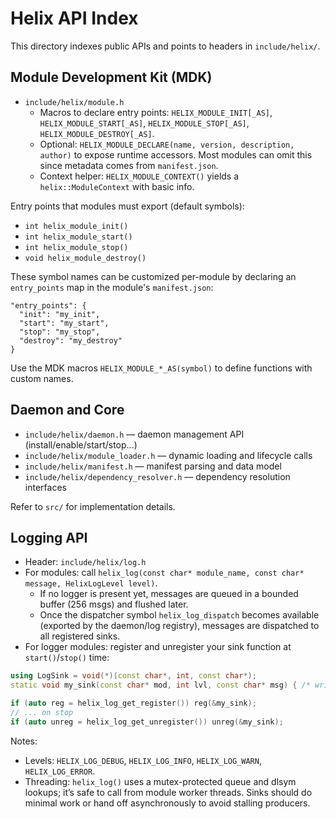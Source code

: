 # Helix API Index

This directory indexes public APIs and points to headers in `include/helix/`.

## Module Development Kit (MDK)

- `include/helix/module.h`
  - Macros to declare entry points: `HELIX_MODULE_INIT[_AS]`, `HELIX_MODULE_START[_AS]`, `HELIX_MODULE_STOP[_AS]`, `HELIX_MODULE_DESTROY[_AS]`.
  - Optional: `HELIX_MODULE_DECLARE(name, version, description, author)` to expose runtime accessors. Most modules can omit this since metadata comes from `manifest.json`.
  - Context helper: `HELIX_MODULE_CONTEXT()` yields a `helix::ModuleContext` with basic info.

Entry points that modules must export (default symbols):

- `int helix_module_init()`
- `int helix_module_start()`
- `int helix_module_stop()`
- `void helix_module_destroy()`

These symbol names can be customized per-module by declaring an `entry_points` map in the module's `manifest.json`:

```
"entry_points": {
  "init": "my_init",
  "start": "my_start",
  "stop": "my_stop",
  "destroy": "my_destroy"
}
```

Use the MDK macros `HELIX_MODULE_*_AS(symbol)` to define functions with custom names.

## Daemon and Core

- `include/helix/daemon.h` — daemon management API (install/enable/start/stop...)
- `include/helix/module_loader.h` — dynamic loading and lifecycle calls
- `include/helix/manifest.h` — manifest parsing and data model
- `include/helix/dependency_resolver.h` — dependency resolution interfaces

Refer to `src/` for implementation details.

## Logging API

- Header: `include/helix/log.h`
- For modules: call `helix_log(const char* module_name, const char* message, HelixLogLevel level)`.
  - If no logger is present yet, messages are queued in a bounded buffer (256 msgs) and flushed later.
  - Once the dispatcher symbol `helix_log_dispatch` becomes available (exported by the daemon/log registry), messages are dispatched to all registered sinks.
- For logger modules: register and unregister your sink function at `start()`/`stop()` time:

```cpp
using LogSink = void(*)(const char*, int, const char*);
static void my_sink(const char* mod, int lvl, const char* msg) { /* write somewhere */ }

if (auto reg = helix_log_get_register()) reg(&my_sink);
// ... on stop
if (auto unreg = helix_log_get_unregister()) unreg(&my_sink);
```

Notes:

- Levels: `HELIX_LOG_DEBUG`, `HELIX_LOG_INFO`, `HELIX_LOG_WARN`, `HELIX_LOG_ERROR`.
- Threading: `helix_log()` uses a mutex-protected queue and dlsym lookups; it’s safe to call from module worker threads. Sinks should do minimal work or hand off asynchronously to avoid stalling producers.
